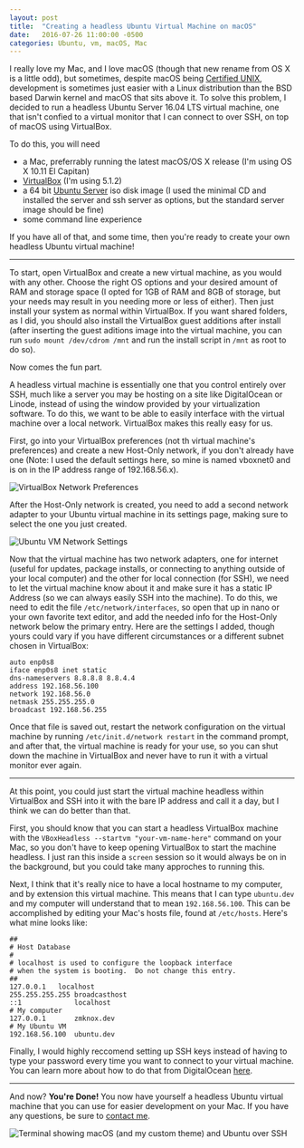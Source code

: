 ```yaml
---
layout: post
title:  "Creating a headless Ubuntu Virtual Machine on macOS"
date:   2016-07-26 11:00:00 -0500
categories: Ubuntu, vm, macOS, Mac
---
```

I really love my Mac, and I love macOS (though that new rename from OS X is a little odd), but sometimes, despite macOS being [Certified UNIX](http://www.opengroup.org/openbrand/register/brand3612.htm), development is sometimes just easier with a Linux distribution than the BSD based Darwin kernel and macOS that sits above it. To solve this problem, I decided to run a headless Ubuntu Server 16.04 LTS virtual machine, one that isn't confied to a virtual monitor that I can connect to over SSH, on top of macOS using VirtualBox.

To do this, you will need

-   a Mac, preferrably running the latest macOS/OS X release (I'm using OS X 10.11 El Capitan)
-   [VirtualBox](https://www.virtualbox.org) (I'm using 5.1.2)
-   a 64 bit [Ubuntu Server](http://www.ubuntu.com/download/server) iso disk image (I used the minimal CD and installed the server and ssh server as options, but the standard server image should be fine)
-   some command line experience

If you have all of that, and some time, then you're ready to create your own headless Ubuntu virtual machine!
<!-- more -->

-----------------

To start, open VirtualBox and create a new virtual machine, as you would with any other. Choose the right OS options and your desired amount of RAM and storage space (I opted for 1GB of RAM and 8GB of storage, but your needs may result in you needing more or less of either). Then just install your system as normal within VirtualBox. If you want shared folders, as I did, you should also install the VirtualBox guest additions after install (after inserting the guest aditions image into the virtual machine, you can run `sudo mount /dev/cdrom /mnt` and run the install script in `/mnt` as root to do so).

Now comes the fun part.

A headless virtual machine is essentially one that you control entirely over SSH, much like a server you may be hosting on a site like DigitalOcean or Linode, instead of using the window provided by your virtualization software. To do this, we want to be able to easily interface with the virtual machine over a local network. VirtualBox makes this really easy for us.

First, go into your VirtualBox preferences (not th virtual machine's preferences) and create a new Host-Only network, if you don't already have one (Note: I used the default settings here, so mine is named vboxnet0 and is on in the IP address range of 192.168.56.x).

![VirtualBox Network Preferences](http://i.imgur.com/grpC4wZ.png)

After the Host-Only network is created, you need to add a second network adapter to your Ubuntu virtual machine in its settings page, making sure to select the one you just created.

![Ubuntu VM Network Settings](http://i.imgur.com/E5ydkU2.png)

Now that the virtual machine has two network adapters, one for internet (useful for updates, package installs, or connecting to anything outside of your local computer) and the other for local connection (for SSH), we need to let the virtual machine know about it and make sure it has a static IP Address (so we can always easily SSH into the machine). To do this, we need to edit the file `/etc/network/interfaces`, so open that up in nano or your own favorite text editor, and add the needed info for the Host-Only network below the primary entry. Here are the settings I added, though yours could vary if you have different circumstances or a different subnet chosen in VirtualBox:

    auto enp0s8
    iface enp0s8 inet static  
    dns-nameservers 8.8.8.8 8.8.4.4  
    address 192.168.56.100  
    network 192.168.56.0  
    netmask 255.255.255.0  
    broadcast 192.168.56.255

Once that file is saved out, restart the network configuration on the virtual machine by running `/etc/init.d/network restart` in the command prompt, and after that, the virtual machine is ready for your use, so you can shut down the machine in VirtualBox and never have to run it with a virtual monitor ever again.

---------

At this point, you could just start the virtual machine headless within VirtualBox and SSH into it with the bare IP address and call it a day, but I think we can do better than that.

First, you should know that you can start a headless VirtualBox machine with the `VBoxHeadless --startvm "your-vm-name-here"` command on your Mac, so you don't have to keep opening VirtualBox to start the machine headless. I just ran this inside a `screen` session so it would always be on in the background, but you could take many approches to running this.

Next, I think that it's really nice to have a local hostname to my computer, and by extension this virtual machine. This means that I can type `ubuntu.dev` and my computer will understand that to mean `192.168.56.100`. This can be accomplished by editing your Mac's hosts file, found at `/etc/hosts`. Here's what mine looks like:

    ##  
    # Host Database  
    #  
    # localhost is used to configure the loopback interface  
    # when the system is booting.  Do not change this entry.  
    ##  
    127.0.0.1	localhost  
    255.255.255.255	broadcasthost  
    ::1             localhost  
    # My computer  
    127.0.0.1       zmknox.dev  
    # My Ubuntu VM  
    192.168.56.100  ubuntu.dev



Finally, I would highly reccomend setting up SSH keys instead of having to type your password every time you want to connect to your virtual machine. You can learn more about how to do that from DigitalOcean [here](https://www.digitalocean.com/community/tutorials/how-to-set-up-ssh-keys--2).

-----------------

And now? **You're Done!** You now have yourself a headless Ubuntu virtual machine that you can use for easier development on your Mac. If you have any questions, be sure to [contact me](../contact).

![Terminal showing macOS (and my custom theme) and Ubuntu over SSH](http://i.imgur.com/k9sK9h3.gif)
